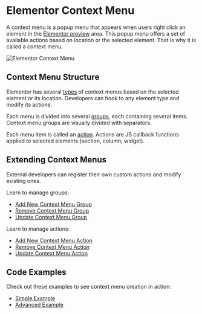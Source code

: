 # Elementor Context Menu

<Badge type="tip" vertical="top" text="Elementor Core" /> <Badge type="warning" vertical="top" text="Basic" />

A context menu is a popup menu that appears when users right click an element in the [Elementor preview](/editor/elementor-preview) area. This popup menu offers a set of available actions based on location or the selected element. That is why it is called a context menu.

![Elementor Context Menu](/assets/img/elementor-context-menu.png)

## Context Menu Structure

Elementor has several [types](/context-menu/context-menu-types) of context menus based on the selected element or its location. Developers can hook to any element type and modify its actions.

Each menu is divided into several [groups](/context-menu/context-menu-groups), each containing several items. Context menu groups are visually divided with separators.

Each menu item is called an [action](/context-menu/context-menu-actions). Actions are JS callback functions applied to selected elements (section, column, widget).

## Extending Context Menus

External developers can register their own custom actions and modify existing ones.

Learn to manage groups:

* [Add New Context Menu Group](/context-menu/add-new-group)
* [Remove Context Menu Group](/context-menu/remove-group)
* [Update Context Menu Group](/context-menu/update-group)

Learn to manage actions:

* [Add New Context Menu Action](/context-menu/add-new-action)
* [Remove Context Menu Action](/context-menu/remove-action)
* [Update Context Menu Action](/context-menu/update-action)

## Code Examples

Check out these examples to see context menu creation in action:

* [Simple Example](/context-menu/simple-example)
* [Advanced Example](/context-menu/advanced-example)
